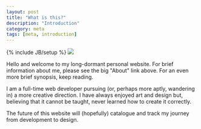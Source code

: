 ```yaml
---
layout: post
title: "What is this?"
description: "Introduction"
category: meta
tags: [meta, introduction]
---
```

{% include JB/setup %}
<img src="{{ BASE_PATH }}/assets/images/wolf.jpg" class="img-right"/>
<p>Hello and welcome to my long-dormant personal website. For brief information about me, please see the big "About" link above. For an even more brief synopsis, keep reading.</p>
<p>I am a full-time web developer pursuing (or, perhaps more aptly, wandering in) a more creative direction. I have always enjoyed art and design but, believing that it cannot be taught, never learned how to create it correctly.</p>
<p>The future of this website will (hopefully) catalogue and track my journey from development to design.</p>
